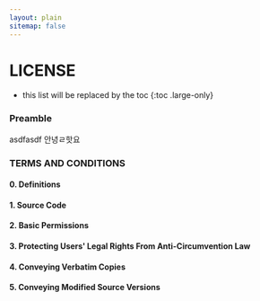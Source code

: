 ```yaml
---
layout: plain
sitemap: false
---
```


# LICENSE

* this list will be replaced by the toc
{:toc .large-only}


### Preamble
asdfasdf 안녕ㄹ핫요 

### TERMS AND CONDITIONS

#### 0. Definitions
#### 1. Source Code


#### 2. Basic Permissions

#### 3. Protecting Users' Legal Rights From Anti-Circumvention Law

#### 4. Conveying Verbatim Copies


#### 5. Conveying Modified Source Versions


